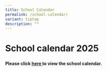 ```yaml
---
title: School Calendar
permalink: /school-calendar/
variant: tiptap
description: ""
---
```

<h1>School calendar 2025</h1>
<h3></h3>
<h4>Please click <a href="/files/2025_Calendar_of_School_Events.pdf" rel="noopener nofollow" target="_blank">here </a>to view the school calendar.</h4>
<p></p>
<p></p>